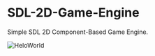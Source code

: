 # SDL-2D-Game-Engine
Simple SDL 2D Component-Based Game Engine.

![HeloWorld](https://user-images.githubusercontent.com/78105875/134426288-7b9a7f14-752e-4341-8547-4d5854aad002.gif)

